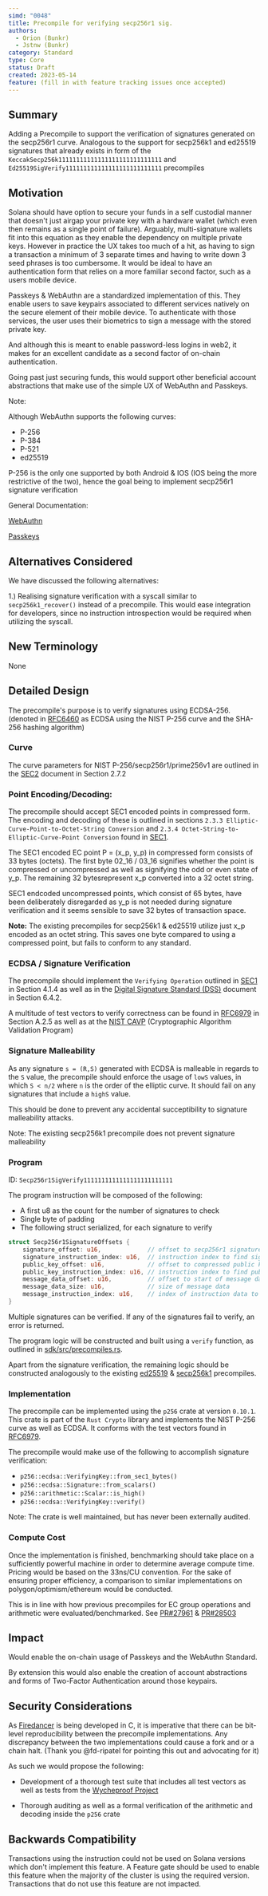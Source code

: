 ```yaml
---
simd: "0048"
title: Precompile for verifying secp256r1 sig.
authors:
  - Orion (Bunkr)
  - Jstnw (Bunkr)
category: Standard
type: Core
status: Draft
created: 2023-05-14
feature: (fill in with feature tracking issues once accepted)
---
```


## Summary

Adding a Precompile to support the verification of signatures
generated on the secp256r1 curve.
Analogous to the support for secp256k1 and ed25519 signatures that already
exists in form of
the `KeccakSecp256k11111111111111111111111111111` and 
`Ed25519SigVerify111111111111111111111111111`
precompiles

## Motivation

Solana should have option to secure your funds in a self custodial manner that
doesn't just airgap your private key with a hardware wallet (which even then
remains as a single point of failure). Arguably, multi-signature wallets fit
into this equation as they enable the dependency on multiple private keys.
However in practice the UX takes too much of a hit, as having to sign a
transaction a minimum of 3 separate times and having to write down 3 seed
phrases is too cumbersome. It would be ideal to have an authentication form that
relies on a more familiar second factor, such as a users mobile device.

Passkeys & WebAuthn are a standardized implementation of this. They enable users
to save keypairs associated to different services natively on the secure
element of their mobile device. To authenticate with those services, the user
uses their biometrics to sign a message with the stored private key.

And although this is meant to enable password-less logins in web2, it makes for
an excellent candidate as a second factor of on-chain authentication.

Going past just securing funds, this would support other beneficial account
abstractions that make use of the simple UX of WebAuthn and Passkeys.

Note:

Although WebAuthn supports the following curves:

- P-256
- P-384
- P-521
- ed25519

P-256 is the only one supported by both Android & IOS (IOS being the more
restrictive of the two), hence the goal being to implement secp256r1 signature
verification

General Documentation:

[WebAuthn](https://webauthn.io/)

[Passkeys](https://fidoalliance.org/passkeys/)

## Alternatives Considered

We have discussed the following alternatives:

1.) Realising signature verification with a syscall similar
to `secp256k1_recover()` instead of a precompile. This would ease
integration for developers, since no instruction introspection would be
required when utilizing the syscall.

## New Terminology

None

## Detailed Design

The precompile's purpose is to verify signatures using ECDSA-256.
(denoted in [RFC6460](https://www.ietf.org/rfc/rfc6460.txt) as
ECDSA using the NIST P-256 curve and the SHA-256 hashing algorithm)

### Curve 

The curve parameters for NIST P-256/secp256r1/prime256v1 are 
outlined in the [SEC2](https://www.secg.org/SEC2-Ver-1.0.pdf#page=21)
document in Section 2.7.2

### Point Encoding/Decoding:

The precompile should accept SEC1 encoded points in compressed form.
The encoding and decoding of these is outlined in sections 
`2.3.3 Elliptic-Curve-Point-to-Octet-String Conversion` 
and `2.3.4 Octet-String-to-Elliptic-Curve-Point Conversion`
found in [SEC1](https://www.secg.org/sec1-v2.pdf#page=16).

The SEC1 encoded EC point P = (x_p, y_p) 
in compressed form consists of 33 bytes (octets). 
The first byte 02_16 / 03_16 signifies
whether the point is compressed or uncompressed as well as 
signifying the odd or even state of y_p. The 
remaining 32 bytesrepresent x_p converted 
into a 32 octet string.

SEC1 endcoded uncompressed points, which consist of 65 bytes, 
have been deliberately disregarded as y_p is not needed
during signature verification and it seems sensible to save 32 
bytes of transaction space.

**Note:** The existing precompiles for secp256k1 & ed25519 utilize 
just x_p encoded as an octet string. This saves one byte 
compared to using a compressed point, but fails to conform to any standard.

### ECDSA / Signature Verification

The precompile should implement the `Verifying Operation` outlined in 
[SEC1](https://www.secg.org/sec1-v2.pdf#page=52)
in Section 4.1.4 as well as in the 
[Digital Signature Standard (DSS)](https://nvlpubs.nist.gov/nistpubs/FIPS/NIST.FIPS.186-5.pdf#page=36)
document in Section 6.4.2.

A multitude of test vectors to verify correctness can 
be found in 
[RFC6979](https://datatracker.ietf.org/doc/html/rfc6979#appendix-A.2.5) 
in Section A.2.5 as well as at the 
[NIST CAVP](https://csrc.nist.gov/Projects/cryptographic-algorithm-validation-program/digital-signatures#ecdsa2vs)
(Cryptographic Algorithm Validation Program)


### Signature Malleability

As any signature `s = (R,S)` generated with ECDSA is malleable 
in regards to the `S` value, the precompile should enforce the usage
of `lowS` values, in which `S < n/2` where `n` is the order of 
the elliptic curve.
It should fail on any signatures that include a `highS` value.

This should be done to prevent any accidental succeptibility to
signature malleability attacks.

Note: The existing secp256k1 precompile does not prevent signature malleability

### Program

ID: `Secp256r1SigVerify1111111111111111111111111`

The program instruction will be composed of the following:

- A first u8 as the count for the number of signatures to check
- Single byte of padding
- The following struct serialized, for each signature to verify

  
```rust
struct Secp256r1SignatureOffsets {
    signature_offset: u16,             // offset to secp256r1 signature of 64 bytes
    signature_instruction_index: u16,  // instruction index to find signature
    public_key_offset: u16,            // offset to compressed public key of 33 bytes
    public_key_instruction_index: u16, // instruction index to find public key
    message_data_offset: u16,          // offset to start of message data
    message_data_size: u16,            // size of message data
    message_instruction_index: u16,    // index of instruction data to get msg data
}
```

Multiple signatures can be verified. If any of the signatures fail to verify,
an error is returned.

The program logic will be constructed and built using a `verify`
function, as outlined in
[sdk/src/precompiles.rs](https://github.com/solana-labs/solana/blob/9ffbe2afd8ab5b972c4ad87d758866a3e1bb87fb/sdk/src/precompiles.rs).

Apart from the signature verification, the remaining 
logic should be constructed analogously to the existing
[ed25519](https://github.com/solana-labs/solana/blob/master/sdk/src/ed25519_instruction.rs)
& [secp256k1](https://github.com/solana-labs/solana/blob/9ffbe2afd8ab5b972c4ad87d758866a3e1bb87fb/sdk/src/secp256k1_instruction.rs#L4)
precompiles.

### Implementation

The precompile can be implemented using the `p256` crate at version `0.10.1`.
This crate is part of the `Rust Crypto` library and implements
the NIST P-256 curve as well as ECDSA.
It conforms with the test vectors found in 
[RFC6979](https://datatracker.ietf.org/doc/html/rfc6979#appendix-A.2.5).

The precompile would make use of the following to accomplish signature
verification:

- `p256::ecdsa::VerifyingKey::from_sec1_bytes()`
- `p256::ecdsa::Signature::from_scalars()`
- `p256::arithmetic::Scalar::is_high()`
- `p256::ecdsa::VerifyingKey::verify()`

Note: The crate is well maintained, but has never been externally audited.

### Compute Cost

Once the implementation is finished, benchmarking should take place on a
sufficiently powerful machine in order to determine average compute time.
Pricing would be based on the 33ns/CU convention. For
the sake of ensuring proper efficiency, a comparison to similar implementations
on polygon/optimism/ethereum would be conducted.

This is in line with how previous precompiles for EC group operations and
arithmetic were evaluated/benchmarked.
See [PR#27961](https://github.com/solana-labs/solana/pull/27961) & [PR#28503](https://github.com/solana-labs/solana/pull/28503)

## Impact

Would enable the on-chain usage of Passkeys and the WebAuthn Standard.

By extension this would also enable the creation of account abstractions and
forms of Two-Factor Authentication around those keypairs.

## Security Considerations

As [Firedancer](https://github.com/firedancer-io/firedancer) is being developed
in C, it is imperative that there can be bit-level reproducibility between 
the precompile implementations. Any discrepancy between the two implementations
could cause a fork and or a chain halt. (Thank you @fd-ripatel for pointing this
out and advocating for it)

As such we would propose the following:

- Development of a thorough test suite that includes all test vectors as well
as tests from the
[Wycheproof Project](https://github.com/google/wycheproof#project-wycheproof)

- Thorough auditing as well as a formal verification of the arithmetic and
decoding inside the `p256` crate

## Backwards Compatibility

Transactions using the instruction could not be used on Solana versions which don't
implement this feature. A Feature gate should be used to enable this feature
when the majority of the cluster is using the required version. Transactions
that do not use this feature are not impacted.
